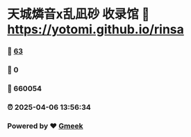 # 天城燐音x乱凪砂 收录馆 :link: https://yotomi.github.io/rinsa 
### :page_facing_up: [63](https://yotomi.github.io/rinsa/tag.html) 
### :speech_balloon: 0 
### :hibiscus: 660054 
### :alarm_clock: 2025-04-06 13:56:34 
### Powered by :heart: [Gmeek](https://github.com/Meekdai/Gmeek)
